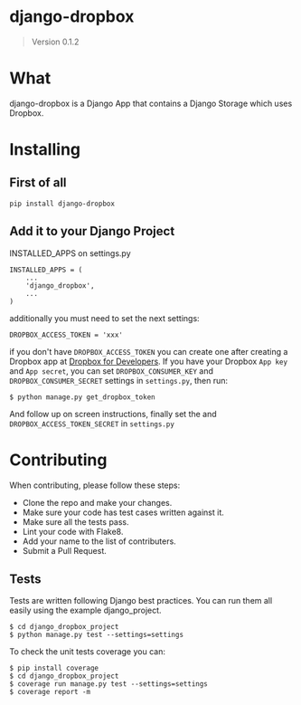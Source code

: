 # django-dropbox
> Version 0.1.2

# What

django-dropbox is a Django App that contains a Django Storage which uses Dropbox.

# Installing

## First of all

    pip install django-dropbox

## Add it to your Django Project

INSTALLED_APPS on settings.py

    INSTALLED_APPS = (
        ...
        'django_dropbox',
        ...
    )

additionally you must need to set the next settings:

    DROPBOX_ACCESS_TOKEN = 'xxx'

if you don't have `DROPBOX_ACCESS_TOKEN` you can create one after creating a Dropbox app at [Dropbox for Developers](https://www.dropbox.com/developers).
If you have your Dropbox `App key` and `App secret`, you can set `DROPBOX_CONSUMER_KEY` and `DROPBOX_CONSUMER_SECRET` settings in `settings.py`, then run:

    $ python manage.py get_dropbox_token

And follow up on screen instructions, finally set the  and `DROPBOX_ACCESS_TOKEN_SECRET` in `settings.py`


# Contributing
When contributing, please follow these steps:

* Clone the repo and make your changes.
* Make sure your code has test cases written against it.
* Make sure all the tests pass.
* Lint your code with Flake8.
* Add your name to the list of contributers.
* Submit a Pull Request.

## Tests

Tests are written following Django best practices. You can run them all easily using the example django_project.

```
$ cd django_dropbox_project
$ python manage.py test --settings=settings
```

To check the unit tests coverage you can:
```
$ pip install coverage
$ cd django_dropbox_project
$ coverage run manage.py test --settings=settings
$ coverage report -m
```
